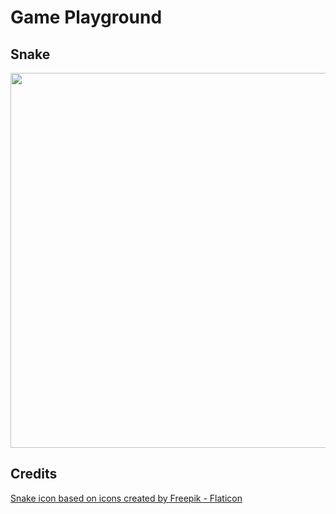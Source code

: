 # Game Playground
## Snake

<img src="https://user-images.githubusercontent.com/46614378/167788792-77ec2feb-9632-4b28-bc19-4705b2bfacc1.png" width="600">

## Credits
<a href="https://www.flaticon.com/free-icons/snake" title="snake icons">Snake icon based on icons created by Freepik - Flaticon</a>
